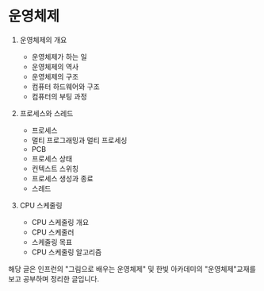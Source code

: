 # 운영체제

01. 운영체제의 개요
    - 운영체제가 하는 일
    - 운영체제의 역사
    - 운영체제의 구조
    - 컴퓨터 하드웨어와 구조
    - 컴퓨터의 부팅 과정
    
    
02. 프로세스와 스레드
    - 프로세스
    - 멀티 프로그래밍과 멀티 프로세싱
    - PCB
    - 프로세스 상태
    - 컨텍스트 스위칭
    - 프로세스 생성과 종료
    - 스레드

03. CPU 스케줄링
    - CPU 스케줄링 개요
    - CPU 스케줄러
    - 스케줄링 목표
    - CPU 스케줄링 알고리즘

해당 글은 인프런의 "그림으로 배우는 운영체제" 및 한빛 아카데미의 "운영체제"교재를 보고 공부하며 정리한 글입니다.
